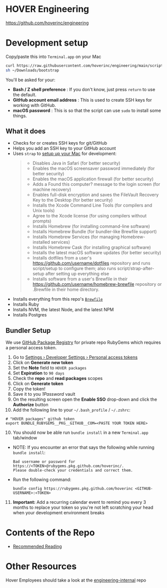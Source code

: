# HOVER Engineering

https://github.com/hoverinc/engineering

# Development setup

Copy/paste this into `Terminal.app` on your Mac

```sh
curl https://raw.githubusercontent.com/hoverinc/engineering/main/script/bootstrap --output ~/Downloads/bootstrap
sh ~/Downloads/bootstrap
```

You'll be asked for your:

- **Bash / Z shell preference** : If you don't know, just press `return` to use the default.
- **GitHub account email address** : This is used to create SSH keys for working with GitHub.
- **macOS password** : This is so that the script can use `sudo` to install some things.

## What it does

- Checks for or creates SSH keys for git/GitHub
- Helps you add an SSH key to your GitHub account
- Uses `strap` to [setup up your Mac](https://github.com/MikeMcQuaid/strap#features) for development:
    > - Disables Java in Safari (for better security)
    > - Enables the macOS screensaver password immediately (for better security)
    > - Enables the macOS application firewall (for better security)
    > - Adds a Found this computer? message to the login screen (for machine recovery)
    > - Enables full-disk encryption and saves the FileVault Recovery Key to the Desktop (for better security)
    > - Installs the Xcode Command Line Tools (for compilers and Unix tools)
    > - Agree to the Xcode license (for using compilers without prompts)
    > - Installs Homebrew (for installing command-line software)
    > - Installs Homebrew Bundle (for bundler-like Brewfile support)
    > - Installs Homebrew Services (for managing Homebrew-installed services)
    > - Installs Homebrew Cask (for installing graphical software)
    > - Installs the latest macOS software updates (for better security)
    > - Installs dotfiles from a user's https://github.com/username/dotfiles repository and runs script/setup to configure them; also runs script/strap-after-setup after setting up everything else
    > - Installs software from a user's Brewfile in their https://github.com/username/homebrew-brewfile repository or .Brewfile in their home directory.
- Installs everything from this repo's [`Brewfile`](https://github.com/hoverinc/engineering/blob/main/Brewfile)
- Installs Ruby
- Installs NVM, the latest Node, and the latest NPM
- Installs Postgres

## Bundler Setup

We use [GitHub Package Registry](https://docs.github.com/en/packages/working-with-a-github-packages-registry/working-with-the-rubygems-registry) for private repo RubyGems which requires a personal access token.

1. Go to [Settings › Developer Settings › Personal access tokens](https://github.com/settings/tokens)
2. Click on **Generate new token**
3. Set the **Note** field to `HOVER packages`
4. Set **Expiration** to `90 days`
5. Check the **repo** and **read:packages** scopes
6. Click on **Generate token**
7. Copy the token!
8. Save it to you _1Password_ vault
8. On the resulting screen open the **Enable SSO** drop-down and click the **Authorize** button
9. Add the following line to your `~/.bash_profile` / `~/.zshrc`:
  ```
  # "HOVER packages" github token
  export BUNDLE_RUBYGEMS__PKG__GITHUB__COM=<PASTE YOUR TOKEN HERE>
  ```
10. You should now be able run `bundle install` in a new `Terminal.app` tab/window

* NOTE: If you encounter an error that says the following while running `bundle install`:
        
  ```
  Bad username or password for https://<TOKEN>@rubygems.pkg.github.com/hoverinc/.
  Please double-check your credentials and correct them.
  ```

* Run the following command: 
  ```
  bundle config https://rubygems.pkg.github.com/hoverinc <GITHUB-USERNAME>:<TOKEN>
  ```

11. **Important:** Add a recurring calendar event to remind you every 3 months to replace your token so you're not left scratching your head when your development environment breaks

# Contents of the Repo

- [Recommended Reading](https://github.com/hoverinc/engineering/blob/main/recommended-reading)

# Other Resources

Hover Employees should take a look at the [engineering-internal](https://github.com/hoverinc/engineering-internal) repo
